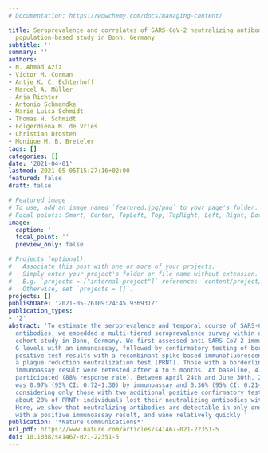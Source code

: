 ```yaml
---
# Documentation: https://wowchemy.com/docs/managing-content/

title: Seroprevalence and correlates of SARS-CoV-2 neutralizing antibodies from a
  population-based study in Bonn, Germany
subtitle: ''
summary: ''
authors:
- N. Ahmad Aziz
- Victor M. Corman
- Antje K. C. Echterhoff
- Marcel A. Müller
- Anja Richter
- Antonio Schmandke
- Marie Luisa Schmidt
- Thomas H. Schmidt
- Folgerdiena M. de Vries
- Christian Drosten
- Monique M. B. Breteler
tags: []
categories: []
date: '2021-04-01'
lastmod: 2021-05-05T15:27:16+02:00
featured: false
draft: false

# Featured image
# To use, add an image named `featured.jpg/png` to your page's folder.
# Focal points: Smart, Center, TopLeft, Top, TopRight, Left, Right, BottomLeft, Bottom, BottomRight.
image:
  caption: ''
  focal_point: ''
  preview_only: false

# Projects (optional).
#   Associate this post with one or more of your projects.
#   Simply enter your project's folder or file name without extension.
#   E.g. `projects = ["internal-project"]` references `content/project/deep-learning/index.md`.
#   Otherwise, set `projects = []`.
projects: []
publishDate: '2021-05-26T09:24:45.936931Z'
publication_types:
- '2'
abstract: 'To estimate the seroprevalence and temporal course of SARS-CoV-2 neutralizing
  antibodies, we embedded a multi-tiered seroprevalence survey within an ongoing community-based
  cohort study in Bonn, Germany. We first assessed anti-SARS-CoV-2 immunoglobulin
  G levels with an immunoassay, followed by confirmatory testing of borderline and
  positive test results with a recombinant spike-based immunofluorescence assay and
  a plaque reduction neutralization test (PRNT). Those with a borderline or positive
  immunoassay result were retested after 4 to 5 months. At baseline, 4771 persons
  participated (88% response rate). Between April 24th and June 30th, 2020, seroprevalence
  was 0.97% (95% CI: 0.72−1.30) by immunoassay and 0.36% (95% CI: 0.21−0.61) when
  considering only those with two additional positive confirmatory tests. Importantly,
  about 20% of PRNT+ individuals lost their neutralizing antibodies within five months.
  Here, we show that neutralizing antibodies are detectable in only one third of those
  with a positive immunoassay result, and wane relatively quickly.'
publication: '*Nature Communications*'
url_pdf: https://www.nature.com/articles/s41467-021-22351-5
doi: 10.1038/s41467-021-22351-5
---
```


